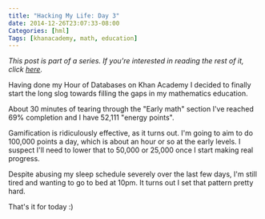 ```yaml
---
title: "Hacking My Life: Day 3"
date: 2014-12-26T23:07:33-08:00
Categories: [hml]
Tags: [khanacademy, math, education]
---
```


*This post is part of a series. If you're interested in reading the rest of it, click [here](/categories/hml/).*

Having done my Hour of Databases on Khan Academy I decided to finally start the long slog towards filling the gaps in my mathematics education.

About 30 minutes of tearing through the "Early math" section I've reached 69% completion and I have 52,111 "energy points".

Gamification is ridiculously effective, as it turns out. I'm going to aim to do 100,000 points a day, which is about an hour or so at the early levels. I suspect I'll need to lower that to 50,000 or 25,000 once I start making real progress.

Despite abusing my sleep schedule severely over the last few days, I'm still tired and wanting to go to bed at 10pm. It turns out I set that pattern pretty hard.

That's it for today :)
